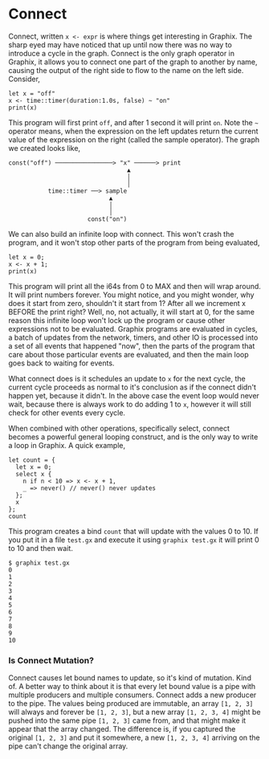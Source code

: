 # Connect

Connect, written `x <- expr` is where things get interesting in Graphix. The
sharp eyed may have noticed that up until now there was no way to introduce a
cycle in the graph. Connect is the only graph operator in Graphix, it allows you
to connect one part of the graph to another by name, causing the output of the
right side to flow to the name on the left side. Consider,

```graphix
let x = "off"
x <- time::timer(duration:1.0s, false) ~ "on"
print(x)
```

This program will first print `off`, and after 1 second it will print `on`. Note
the `~` operator means, when the expression on the left updates return the
current value of the expression on the right (called the sample operator). The
graph we created looks like,

```
const("off") ────────────────> "x" ──────> print
                                 ▲
                                 │
                                 │
           time::timer ──> sample
                            ▲
                            │
                            │
                      const("on")
```

We can also build an infinite loop with connect. This won't crash the program,
and it won't stop other parts of the program from being evaluated,

```graphix
let x = 0;
x <- x + 1;
print(x)
```

This program will print all the i64s from 0 to MAX and then will wrap around. It
will print numbers forever. You might notice, and you might wonder, why does it
start from zero, shouldn't it start from 1? After all we increment x BEFORE the
print right? Well, no, not actually, it will start at 0, for the same reason
this infinite loop won't lock up the program or cause other expressions not to
be evaluated. Graphix programs are evaluated in cycles, a batch of updates from
the network, timers, and other IO is processed into a set of all events that
happened "now", then the parts of the program that care about those particular
events are evaluated, and then the main loop goes back to waiting for events.

What connect does is it schedules an update to `x` for the next cycle, the
current cycle proceeds as normal to it's conclusion as if the connect didn't
happen yet, because it didn't. In the above case the event loop would never
wait, because there is always work to do adding 1 to `x`, however it will still
check for other events every cycle.

When combined with other operations, specifically select, connect becomes a
powerful general looping construct, and is the only way to write a loop in
Graphix. A quick example,

```graphix
let count = {
  let x = 0;
  select x {
    n if n < 10 => x <- x + 1,
    _ => never() // never() never updates
  };
  x
};
count
```

This program creates a bind `count` that will update with the values 0 to 10. If
you put it in a file `test.gx` and execute it using `graphix test.gx` it will
print 0 to 10 and then wait.

```
$ graphix test.gx
0
1
2
3
4
5
6
7
8
9
10
```

### Is Connect Mutation?

Connect causes let bound names to update, so it's kind of mutation. Kind of. A
better way to think about it is that every let bound value is a pipe with
multiple producers and multiple consumers. Connect adds a new producer to the
pipe. The values being produced are immutable, an array `[1, 2, 3]` will always
and forever be `[1, 2, 3]`, but a new array `[1, 2, 3, 4]` might be pushed into
the same pipe `[1, 2, 3]` came from, and that might make it appear that the
array changed. The difference is, if you captured the original `[1, 2, 3]` and
put it somewhere, a new `[1, 2, 3, 4]` arriving on the pipe can't change the
original array.
